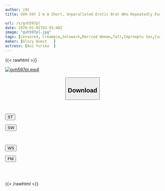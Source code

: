 ```yaml
---
author: j91
title: GVH-597 I'm A Short, Unparalleled Erotic Brat Who Repeatedly Fucked And Creampied The Tall, Big-breasted Mom Of My Dreams Within 4 Seconds Of Meeting Her. Yurika Aoi

url: /v/gvh597pl
date: 1970-01-01T02:55:00Z
image: "gvh597pl.jpg"
tags: [Censored, Creampie,Solowork,Married Woman,Tall,Impromptu Sex,Cuckold	]
maker: [Glory Quest   ]
actress: [Aoi Yurika  ]
---
```



{{< rawhtml >}}

<div class="video" data-videoid="pending_link_2.html">
    <a href="javascript:;">
        <img src="https://my.j91.asia/v/gvh597pl/gvh597pl.jpg" width="WIDTH" height="HEIGHT" alt="gvh597pl.mp4" loading="lazy">
    </a>
</div>

<script type="text/javascript" src="https://j91.asia/asset/on-demand-pend.js"></script>

<br>
  <link rel="stylesheet" href="https://j91.asia/asset/bs5.css">
  
  <center>
  <button class="btn btn-primary" type="button" data-bs-toggle="collapse" data-bs-target=".multi-collapse" aria-expanded="false" aria-controls="multiCollapseExample1 multiCollapseExample2"><h2>Download</h2></button></center>
</p>
<div class="row">
  <div class="col">
    <div class="collapse multi-collapse" id="multiCollapseExample1">
      <div class="card card-body">
	      	      <br>
<div class="buttons">  
<p><a href="https://j91.asia/pending_link_2.html" target="_blank"><button class="btn-hover color-3"><i class="fa fa-download"></i> ST</button></a></p>
<p><a href="https://j91.asia/pending_link_2.html" target="_blank"><button class="btn-hover color-2"><i class="fa fa-download"></i> SW</button></a></p></div>
    </div>
  </div>
</div>
  <div class="col">
    <div class="collapse multi-collapse" id="multiCollapseExample2">
      <div class="card card-body">
	      <br>
<div class="buttons">
<p><a href="https://j91.asia/pending_link_2.html" target="_blank"><button class="btn-hover color-9"><i class="fa fa-download"></i> WS</button></a></p>
<p><a href="https://j91.asia/pending_link_2.html" target="_blank"><button class="btn-hover color-8"><i class="fa fa-download"></i> FM</button></a></p></div>
<br><br>
      </div>
    </div>
  </div>
</div>

{{< /rawhtml >}}
